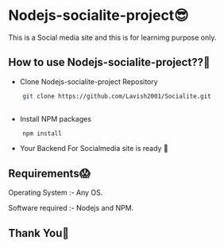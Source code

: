 # Nodejs-socialite-project😎

This is a Social media site and this is for learnimg purpose only.


## How to use Nodejs-socialite-project??🧐
- Clone Nodejs-socialite-project Repository
```bash
    git clone https://github.com/Lavish2001/Socialite.git
    
```
- Install NPM packages 
```bash
    npm install
```
- Your Backend For Socialmedia site is ready 🤙

## Requirements😱

 Operating System  :- Any OS.

 Software required :- Nodejs and NPM.


## Thank You🙏
